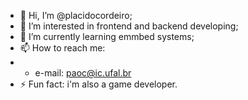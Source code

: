 - 👋 Hi, I’m @placidocordeiro;
- 👀 I’m interested in frontend and backend developing;
- 🌱 I’m currently learning emmbed systems;
- 📫 How to reach me:
- - e-mail: paoc@ic.ufal.br
- ⚡ Fun fact: i'm also a game developer.
